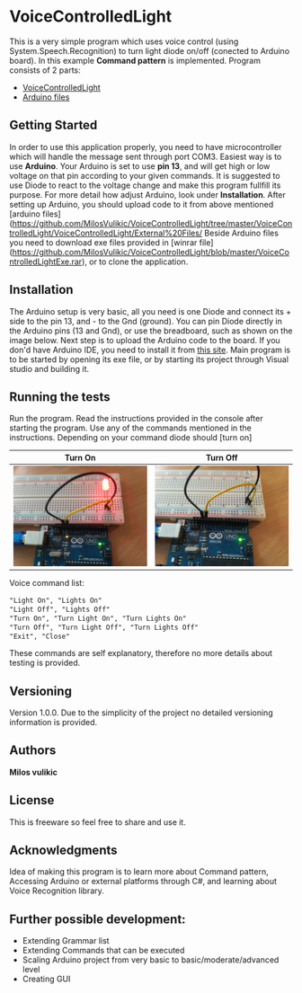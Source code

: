 # VoiceControlledLight

This is a very simple program which uses voice control (using System.Speech.Recognition) to turn light diode on/off (conected to Arduino board). In this example **Command pattern** is implemented.
Program consists of 2 parts:
* [VoiceControlledLight](https://github.com/MilosVulikic/VoiceControlledLight/tree/master/VoiceControlledLight/VoiceControlledLight)
* [Arduino files](https://github.com/MilosVulikic/VoiceControlledLight/tree/master/VoiceControlledLight/VoiceControlledLight/External%20Files/VoiceControlledDiode)

## Getting Started

In order to use this application properly, you need to have microcontroller which will handle the message sent through port COM3. Easiest way is to use <b>Arduino</b>.
Your Arduino is set to use <b>pin 13</b>, and will get high or low voltage on that pin according to your given commands. It is suggested to use Diode to react to the voltage change and make this program fullfill its purpose. For more detail how adjust Arduino, look under <b>Installation</b>. After setting up Arduino, you should upload code to it from above mentioned [arduino files](https://github.com/MilosVulikic/VoiceControlledLight/tree/master/VoiceControlledLight/VoiceControlledLight/External%20Files/
Beside Arduino files you need to download exe files provided in [winrar file] (https://github.com/MilosVulikic/VoiceControlledLight/blob/master/VoiceControlledLightExe.rar), or to clone the application. 

## Installation
The Arduino setup is very basic, all you need is one Diode and connect its + side to the pin 13, and - to the Gnd (ground).
You can pin Diode directly in the Arduino pins (13 and Gnd), or use the breadboard, such as shown on the image below.
Next step is to upload the Arduino code to the board. If you don'd have Arduino IDE, you need to install it from [this site](https://www.arduino.cc/en/Main/Software).
Main program is to be started by opening its exe file, or by starting its project through Visual studio and building it.

## Running the tests

Run the program. Read the instructions provided in the console after starting the program. Use any of the commands mentioned in the instructions. 
Depending on your command diode should [turn on] 

Turn On          |  Turn Off
:-------------------------:|:-------------------------:
<img src="https://github.com/MilosVulikic/VoiceControlledLight/blob/master/VoiceControlledLight/VoiceControlledLight/External%20Files/Readme%20files/LightOn.jpg" width="425"/> | <img src="https://github.com/MilosVulikic/VoiceControlledLight/blob/master/VoiceControlledLight/VoiceControlledLight/External%20Files/Readme%20files/LightOff.jpg" width="425"/> 


Voice command list:
```
"Light On", "Lights On"
"Light Off", "Lights Off"
"Turn On", "Turn Light On", "Turn Lights On"
"Turn Off", "Turn Light Off", "Turn Lights Off"
"Exit", "Close"
```
These commands are self explanatory, therefore no more details about testing is provided.

## Versioning

Version 1.0.0. Due to the simplicity of the project no detailed versioning information is provided. 

## Authors

**Milos vulikic** 

## License

This is freeware so feel free to share and use it. 

## Acknowledgments

Idea of making this program is to learn more about Command pattern, Accessing Arduino or external platforms through C#, and learning about Voice Recognition library.

## Further possible development:

* Extending Grammar list
* Extending Commands that can be executed
* Scaling Arduino project from very basic to basic/moderate/advanced level 
* Creating GUI 
